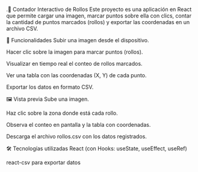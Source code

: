 .📸 Contador Interactivo de Rollos
Este proyecto es una aplicación en React que permite cargar una imagen, marcar puntos sobre ella con clics, contar la cantidad de puntos marcados (rollos) y exportar las coordenadas en un archivo CSV.

🚀 Funcionalidades
Subir una imagen desde el dispositivo.

Hacer clic sobre la imagen para marcar puntos (rollos).

Visualizar en tiempo real el conteo de rollos marcados.

Ver una tabla con las coordenadas (X, Y) de cada punto.

Exportar los datos en formato CSV.

🖼️ Vista previa
Sube una imagen.

Haz clic sobre la zona donde está cada rollo.

Observa el conteo en pantalla y la tabla con coordenadas.

Descarga el archivo rollos.csv con los datos registrados.

🛠️ Tecnologías utilizadas
React (con Hooks: useState, useEffect, useRef)

react-csv para exportar datos
